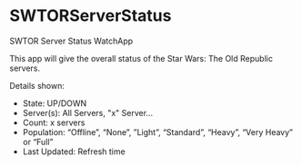 SWTORServerStatus
=================

SWTOR Server Status WatchApp

This app will give the overall status of the Star Wars: The Old Republic servers.

Details shown:
 - State: UP/DOWN
 - Server(s): All Servers, "x" Server...
 - Count: x servers
 - Population: “Offline”, “None”, ”Light”, “Standard”, “Heavy”, “Very Heavy” or “Full”
 - Last Updated: Refresh time
